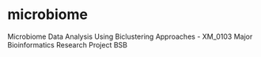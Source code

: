 # microbiome
Microbiome Data Analysis Using Biclustering Approaches - XM_0103 Major Bioinformatics Research Project BSB
